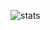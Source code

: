 ![stats](https://github-readme-stats.vercel.app/api?username=nikanikoo&show_icons=true&theme=synthwave)
